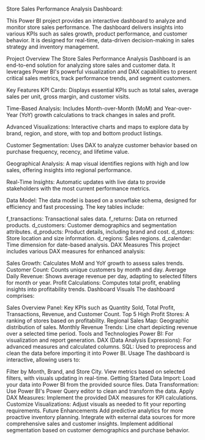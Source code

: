 Store Sales Performance Analysis Dashboard:

This Power BI project provides an interactive dashboard to analyze and monitor store sales performance. 
The dashboard delivers insights into various KPIs such as sales growth, product performance, and customer behavior. 
It is designed for real-time, data-driven decision-making in sales strategy and inventory management.

Project Overview
The Store Sales Performance Analysis Dashboard is an end-to-end solution for analyzing store sales and customer data. 
It leverages Power BI's powerful visualization and DAX capabilities to present critical sales metrics, track performance trends, and segment customers.

Key Features
KPI Cards: Displays essential KPIs such as total sales, average sales per unit, gross margin, and customer visits.

Time-Based Analysis: Includes Month-over-Month (MoM) and Year-over-Year (YoY) growth calculations to track changes in sales and profit.

Advanced Visualizations: Interactive charts and maps to explore data by brand, region, and store, with top and bottom product listings.

Customer Segmentation: Uses DAX to analyze customer behavior based on purchase frequency, recency, and lifetime value.

Geographical Analysis: A map visual identifies regions with high and low sales, offering insights into regional performance.

Real-Time Insights: Automatic updates with live data to provide stakeholders with the most current performance metrics.

Data Model:
The data model is based on a snowflake schema, designed for efficiency and fast processing. The key tables include:

f_transactions: Transactional sales data.
f_returns: Data on returned products.
d_customers: Customer demographics and segmentation attributes.
d_products: Product details, including brand and cost.
d_stores: Store location and size information.
d_regions: Sales regions.
d_calendar: Time dimension for date-based analysis.
DAX Measures
This project includes various DAX measures for enhanced analysis:

Sales Growth: Calculates MoM and YoY growth to assess sales trends.
Customer Count: Counts unique customers by month and day.
Average Daily Revenue: Shows average revenue per day, adapting to selected filters for month or year.
Profit Calculations: Computes total profit, enabling insights into profitability trends.
Dashboard Visuals
The dashboard comprises:

Sales Overview Panel: Key KPIs such as Quantity Sold, Total Profit, Transactions, Revenue, and Customer Count.
Top 5 High Profit Stores: A ranking of stores based on profitability.
Regional Sales Map: Geographic distribution of sales.
Monthly Revenue Trends: Line chart depicting revenue over a selected time period.
Tools and Technologies
Power BI: For visualization and report generation.
DAX (Data Analysis Expressions): For advanced measures and calculated columns.
SQL: Used to preprocess and clean the data before importing it into Power BI.
Usage
The dashboard is interactive, allowing users to:

Filter by Month, Brand, and Store City.
View metrics based on selected filters, with visuals updating in real-time.
Getting Started
Data Import: Load your data into Power BI from the provided source files.
Data Transformation: Use Power BI's Power Query editor to clean and transform the data.
Apply DAX Measures: Implement the provided DAX measures for KPI calculations.
Customize Visualizations: Adjust visuals as needed to fit your reporting requirements.
Future Enhancements
Add predictive analytics for more proactive inventory planning.
Integrate with external data sources for more comprehensive sales and customer insights.
Implement additional segmentation based on customer demographics and purchase behavior.
